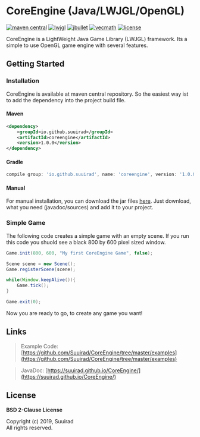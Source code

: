 # CoreEngine (Java/LWJGL/OpenGL)
[![maven central][maven-central-img]][maven-central-url]
[![lwjgl][lwjgl-img]][lwjgl-url]
[![jbullet][jbullet-img]][jbullet-url]
[![vecmath][vecmath-img]][vecmath-url]
[![license][license-img]](LICENSE)

CoreEngine is a LightWeight Java Game Library (LWJGL) framework. Its a simple to use OpenGL game engine with several features.

## Getting Started

### Installation

CoreEngine is available at maven central repository.  So the easiest way ist to add the dependency into the project build file.

#### Maven
```xml
<dependency>
	<groupId>io.github.suuirad</groupId>
	<artifactId>coreengine</artifactId>
	<version>1.0.0</version>
</dependency>
```

#### Gradle
```gradle
compile group: 'io.github.suuirad', name: 'coreengine', version: '1.0.0'
```

#### Manual

For manual installation, you can download the jar files [here](http://central.maven.org/maven2/io/github/suuirad/coreengine/1.0.0/). Just download, what you need (javadoc/sources) and add it to your project.

### Simple Game

The following code creates a simple game with an empty scene. 
If you run this code you shuold see a black 800 by 600 pixel sized window.

```java
Game.init(800, 600, "My first CoreEngine Game", false);

Scene scene = new Scene();
Game.registerScene(scene);

while(Window.keepAlive()){
    Game.tick();
}

Game.exit(0);
```

Now you are ready to go, to create any game you want!

## Links

> Example Code: [https://github.com/Suuirad/CoreEngine/tree/master/examples](https://github.com/Suuirad/CoreEngine/tree/master/examples)

> JavaDoc: [https://suuirad.github.io/CoreEngine/](https://suuirad.github.io/CoreEngine/)

## License

**BSD 2-Clause License**

Copyright (c) 2019, Suuirad<br>
All rights reserved.

<!-- Shields Links -->
[lwjgl-img]: https://img.shields.io/badge/lwjgl-v.3.2.2-green.svg?style=flat-square
[lwjgl-url]: https://mvnrepository.com/artifact/org.lwjgl/lwjgl/3.2.2
[jbullet-img]: https://img.shields.io/badge/jbullet-v.20101010_1-green.svg?style=flat-square
[jbullet-url]: https://mvnrepository.com/artifact/cz.advel.jbullet/jbullet/20101010-1
[vecmath-img]: https://img.shields.io/badge/vecmath-v.1.5.2-green.svg?style=flat-square
[vecmath-url]: https://mvnrepository.com/artifact/javax.vecmath/vecmath/1.5.2
[license-img]: https://img.shields.io/badge/license-BSD-blue.svg?style=flat-square
[maven-central-img]: https://img.shields.io/badge/maven--central-v.1.0.0-red.svg?style=flat-square
[maven-central-url]: https://search.maven.org/artifact/io.github.suuirad/coreengine/1.0.0/jar
